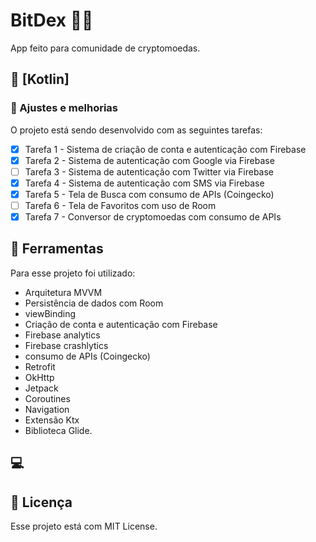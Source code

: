 # BitDex :raising_hand_man:
  
App feito para comunidade de cryptomoedas.

## 🔧 [Kotlin]

### :wrench: Ajustes e melhorias

O projeto está sendo desenvolvido com as seguintes tarefas:

- [x] Tarefa 1 - Sistema de criação de conta e autenticação com Firebase
- [x] Tarefa 2 - Sistema de autenticação com Google via Firebase
- [ ] Tarefa 3 - Sistema de autenticação com Twitter via Firebase
- [x] Tarefa 4 - Sistema de autenticação com SMS via Firebase
- [x] Tarefa 5 - Tela de Busca com consumo de APIs (Coingecko)
- [ ] Tarefa 6 - Tela de Favoritos com uso de Room
- [x] Tarefa 7 - Conversor de cryptomoedas com consumo de APIs

## 🔨 Ferramentas

Para esse projeto foi utilizado:
- Arquitetura MVVM
- Persistência de dados com Room
- viewBinding
- Criação de conta e autenticação com Firebase
- Firebase analytics
- Firebase crashlytics
- consumo de APIs (Coingecko)
- Retrofit
- OkHttp
- Jetpack
- Coroutines
- Navigation
- Extensão Ktx
- Biblioteca Glide.

## 💻 

## 📝 Licença

Esse projeto está com MIT License.
<br>
